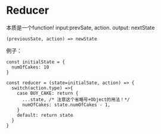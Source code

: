 # Reducer 
本质是一个function! input:prevSate, action. output: nextState    
```
(previousSate, action) => newState
```
例子：   
```
const initialState = {
  numOfCakes: 10
}

const reducer = (state=initialSate, action) => {
  switch(action.type) =>{
    case BUY_CAKE: return {
      ...state, /* 注意这个省略号+Object的用法！*/
      numOfCakes: state.numOfCakes - 1,
    }
    default: return state
  }
}
```

